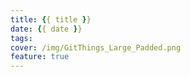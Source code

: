 ```yaml
---
title: {{ title }}
date: {{ date }}
tags:
cover: /img/GitThings_Large_Padded.png
feature: true
---
```

